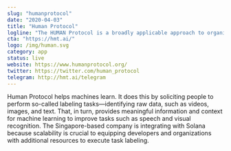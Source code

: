 ```yaml
---
slug: "humanprotocol"
date: "2020-04-03"
title: "Human Protocol"
logline: "The HUMAN Protocol is a broadly applicable approach to organizing, evaluating, and compensating human labor."
cta: "https://hmt.ai/"
logo: /img/human.svg
category: app
status: live
website: https://www.humanprotocol.org/
twitter: https://twitter.com/human_protocol
telegram: http://hmt.ai/telegram
---
```

Human Protocol helps machines learn. It does this by soliciting people to perform so-called labeling tasks—identifying raw data, such as videos, images, and text. That, in turn, provides meaningful information and context for machine learning to improve tasks such as speech and visual recognition.
The Singapore-based company is integrating with Solana because scalability is crucial to equipping developers and organizations with additional resources to execute task labeling.

